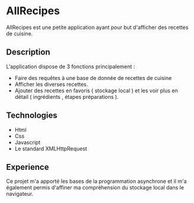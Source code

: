 # AllRecipes
AllRecipes est une petite application ayant pour but d'afficher des recettes de cuisine. 

## Description 
L'application dispose de 3 fonctions principalement : 
 - Faire des requêtes à une base de donnée de recettes de cuisine
 - Afficher les diverses recettes.
 - Ajouter des recettes en favoris ( stockage local ) et les voir plus en détail ( ingrédients , étapes préparations ).
 
## Technologies
 - Html
 - Css
 - Javascript
 - Le standard XMLHttpRequest
 
 ## Experience
 Ce projet m'a apporté les bases de la programmation asynchrone  et il m'a également permis d'affiner ma compréhension du stockage local dans le navigateur.
